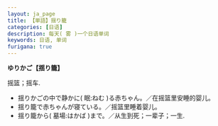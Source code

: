 ```yaml
---
layout: ja_page
title: 【単語】揺り籠
categories: [日语]
description: 每天( 雾 )一个日语单词
keywords: 日语, 单词
furigana: true
---
```


**ゆりかご【揺り籠】**

摇篮；摇车.

*   揺りかごの中で静かに( 眠:ねむ )る赤ちゃん。／在摇篮里安睡的婴儿。
*   揺り籠で赤ちゃんが寝ている。／摇篮里睡着婴儿。
*   揺り籠から( 墓場:はかば )まで。／从生到死；一辈子；一生.
